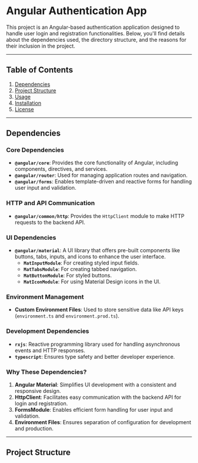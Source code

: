 # Angular Authentication App

This project is an Angular-based authentication application designed to handle user login and registration functionalities. Below, you'll find details about the dependencies used, the directory structure, and the reasons for their inclusion in the project.

---

## Table of Contents
1. [Dependencies](#dependencies)
2. [Project Structure](#project-structure)
3. [Usage](#usage)
4. [Installation](#installation)
5. [License](#license)

---

## Dependencies

### Core Dependencies
- **`@angular/core`**: Provides the core functionality of Angular, including components, directives, and services.
- **`@angular/router`**: Used for managing application routes and navigation.
- **`@angular/forms`**: Enables template-driven and reactive forms for handling user input and validation.

### HTTP and API Communication
- **`@angular/common/http`**: Provides the `HttpClient` module to make HTTP requests to the backend API.

### UI Dependencies
- **`@angular/material`**: A UI library that offers pre-built components like buttons, tabs, inputs, and icons to enhance the user interface.
  - **`MatInputModule`**: For creating styled input fields.
  - **`MatTabsModule`**: For creating tabbed navigation.
  - **`MatButtonModule`**: For styled buttons.
  - **`MatIconModule`**: For using Material Design icons in the UI.

### Environment Management
- **Custom Environment Files**: Used to store sensitive data like API keys (`environment.ts` and `environment.prod.ts`).

### Development Dependencies
- **`rxjs`**: Reactive programming library used for handling asynchronous events and HTTP responses.
- **`typescript`**: Ensures type safety and better developer experience.

### Why These Dependencies?
1. **Angular Material**: Simplifies UI development with a consistent and responsive design.
2. **HttpClient**: Facilitates easy communication with the backend API for login and registration.
3. **FormsModule**: Enables efficient form handling for user input and validation.
4. **Environment Files**: Ensures separation of configuration for development and production.

---

## Project Structure

